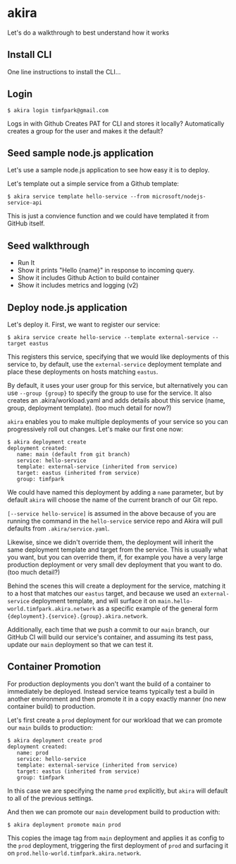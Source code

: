 # akira

Let's do a walkthrough to best understand how it works

## Install CLI

One line instructions to install the CLI...

## Login

```
$ akira login timfpark@gmail.com
```

Logs in with Github
Creates PAT for CLI and stores it locally?
Automatically creates a group for the user and makes it the default?

## Seed sample node.js application

Let's use a sample node.js application to see how easy it is to deploy. 

Let's template out a simple service from a Github template:

```
$ akira service template hello-service --from microsoft/nodejs-service-api
```

This is just a convience function and we could have templated it from GitHub itself. 

## Seed walkthrough

- Run It
- Show it prints "Hello {name}" in response to incoming query.
- Show it includes Github Action to build container
- Show it includes metrics and logging (v2)

## Deploy node.js application

Let's deploy it. First, we want to register our service:

```
$ akira service create hello-service --template external-service --target eastus
```

This registers this service, specifying that we would like deployments of this service to, by default, use the `external-service` deployment template and place these deployments on hosts matching `eastus`.

By default, it uses your user group for this service, but alternatively you can use `--group {group}` to specify the group to use for the service. It also creates an .akira/workload.yaml and adds details about this service (name, group, deployment template). (too much detail for now?)

`akira` enables you to make multiple deployments of your service so you can progressively roll out changes.  Let's make our first one now:

```
$ akira deployment create
deployment created:
   name: main (default from git branch)
   service: hello-service
   template: external-service (inherited from service)
   target: eastus (inherited from service)
   group: timfpark
```

We could have named this deployment by adding a `name` parameter, but by default `akira` will choose the name of the current branch of our Git repo.

`[--service hello-service]` is assumed in the above because of you are running the command in the `hello-service` service repo and Akira will pull defaults from `.akira/service.yaml`.

Likewise, since we didn't override them, the deployment will inherit the same deployment template and target from the service. This is usually what you want, but you can override them, if, for example you have a very large production deployment or very small dev deployment that you want to do. (too much detail?)

Behind the scenes this will create a deployment for the service, matching it to a host that matches our `eastus` target, and because we used an `external-service` deployment template, and will surface it on `main.hello-world.timfpark.akira.network` as a specific example of the general form `{deployment}.{service}.{group}.akira.network`.

Additionally, each time that we push a commit to our `main` branch, our GitHub CI will build our service's container, and assuming its test pass, update our `main` deployment so that we can test it.

## Container Promotion

For production deployments you don't want the build of a container to immediately be deployed. Instead service teams typically test a build in another environment and then promote it in a copy exactly manner (no new container build) to production.

Let's first create a `prod` deployment for our workload that we can promote our `main` builds to production:

```
$ akira deployment create prod
deployment created:
   name: prod
   service: hello-service
   template: external-service (inherited from service)
   target: eastus (inherited from service)
   group: timfpark
```

In this case we are specifying the name `prod` explicitly, but `akira` will default to all of the previous settings.

And then we can promote our `main` development build to production with:

```
$ akira deployment promote main prod
```

This copies the image tag from `main` deployment and applies it as config to the `prod` deployment, triggering the first deployment of `prod` and surfacing it on `prod.hello-world.timfpark.akira.network`.
